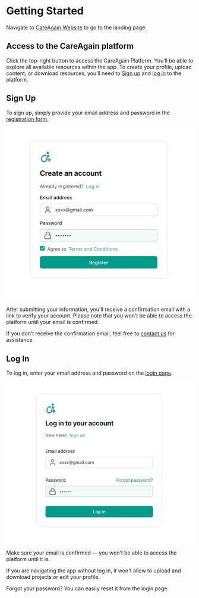 # Getting Started

Navigate to [CareAgain Website](https://careagain.org) to go to the landing page.

## Access to the CareAgain platform

Click the top-right button to access the CareAgain Platform.
You’ll be able to explore all available resources within the app.
To create your profile, upload content, or download resources, you’ll need to [Sign up](#sign-up) and [log in](#log-in) to the platform.

## Sign Up

To sign up, simply provide your email address and password in the [registration form](https://careagain.org/signup/).

<img src="https://github.com/careagain-org/careagain-webapp/blob/dev/assets/docs/sign_up_form.png">

After submitting your information, you'll receive a confirmation email with a link to verify your account.
Please note that you won’t be able to access the platform until your email is confirmed.

If you don’t receive the confirmation email, feel free to [contact us](contact) for assistance.

## Log In

To log in, enter your email address and password on the [login page](https://careagain.org/login/).

<img src="https://github.com/careagain-org/careagain-webapp/blob/dev/assets/docs/log_in_form.png">

Make sure your email is confirmed — you won’t be able to access the platform until it is.

If you are navigating the app without log in, it won't allow to upload and download projects or edit your profile.

Forgot your password? You can easily reset it from the login page.

